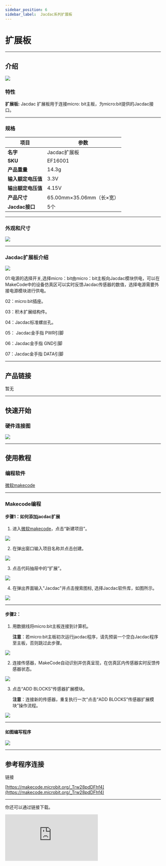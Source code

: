 ```yaml
---
sidebar_position: 6
sidebar_label:  Jacdac系列扩展板
---
```


# 扩展板

---
## 介绍

![](https://wiki-media-ef.oss-cn-hongkong.aliyuncs.com/docs/microbit/sensor/jacdac-sensors/jacdac-bit-01-02.png)

### 特性

**扩展板:** Jacdac 扩展板用于连接micro: bit主板，为micro:bit提供的Jacdac接口。


---
### 规格
|项目|参数|
|---|---|
|**名字**|Jacdac扩展板|
|**SKU**|EF16001|
|**产品重量**|14.3g|
|**输入额定电压值**|3.3V|
|**输出额定电压值**|4.15V|
|**产品尺寸**|65.00mm×35.06mm（长×宽）|
|**Jacdac接口**|5个|

---
### 外观和尺寸

![](https://wiki-media-ef.oss-cn-hongkong.aliyuncs.com/docs/microbit/sensor/jacdac-sensors/jacdac-bit-01.png)

---
### Jacdac扩展板介绍
![](https://wiki-media-ef.oss-cn-hongkong.aliyuncs.com/docs/microbit/sensor/jacdac-sensors/jacdac-bit-01-07.png)


01:电源的选择开关,选择micro：bit由micro：bit主板向Jacdac模块供电，可以在MakeCode中的设备仿真区可以实时反馈Jacdac传感器的数值，选择电源需要外接电源模块进行供电。

02：micro:bit插座。

03：积木扩展结构件。

04：Jacdac标准螺丝孔。

05： Jacdac金手指 PWR引脚

06：Jacdac金手指 GND引脚

07：Jacdac金手指 DATA引脚


---

## 产品链接
暂无

---
## 快速开始

### 硬件连接图

![](https://wiki-media-ef.oss-cn-hongkong.aliyuncs.com/docs/microbit/sensor/jacdac-sensors/jacdac-buzzer-01-01.png)

---
## 使用教程
### 编程软件

[微软makecode](https://makecode.microbit.org/#)

---
### Makecode编程

#### 步骤1：如何添加jacdac扩展
1. 进入[微软makecode](https://makecode.microbit.org/#)，点击“新建项目”。

![](https://wiki-media-ef.oss-cn-hongkong.aliyuncs.com/docs/microbit/building-blocks/microbit-space-science-kit/images/microbit-space-science-kit-case01-07.png)

2. 在弹出窗口输入项目名称并点击创建。

![](https://wiki-media-ef.oss-cn-hongkong.aliyuncs.com/docs/microbit/building-blocks/microbit-space-science-kit/images/microbit-space-science-kit-case01-11.png)

3. 点击代码抽屉中的“扩展”。

![](https://wiki-media-ef.oss-cn-hongkong.aliyuncs.com/docs/microbit/building-blocks/microbit-space-science-kit/images/microbit-space-science-kit-case01-09.png)

4. 在弹出界面输入"Jacdac"并点击搜索图标, 选择Jacdac软件库，如图所示。

![](https://wiki-media-ef.oss-cn-hongkong.aliyuncs.com/docs/microbit/getting-started/microbit-jacdac-smartexploration-kit/images/Step%20Diagram/jacdac-smart-exploration-kit-3.png)

---
#### 步骤2：
1. 用数据线将micro:bit主板连接到计算机。
   
   **注意**：若micro:bit主板初次运行jacdac程序，请先预装一个空白Jacdac程序至主板，否则跳过此步骤。

![](https://wiki-media-ef.oss-cn-hongkong.aliyuncs.com/docs/microbit/getting-started/microbit-jacdac-smartexploration-kit/images/Step%20Diagram/jacdac-smart-exploration-kit-5.png)

2. 连接传感器，MakeCode自动识别并仿真呈现，在仿真区内传感器实时反馈传感器状态。

![](https://wiki-media-ef.oss-cn-hongkong.aliyuncs.com/docs/microbit/getting-started/microbit-jacdac-smartexploration-kit/images/Step%20Diagram/1jacdac-smart-exploration-kit-6.png)

3. 点击“ADD BLOCKS”传感器扩展模块。
   
   **注意**：连接新的传感器，重复执行一次“点击“ADD BLOCKS”传感器扩展模块”操作流程。

![](https://wiki-media-ef.oss-cn-hongkong.aliyuncs.com/docs/microbit/getting-started/microbit-jacdac-smartexploration-kit/images/Step%20Diagram/jacdac-smart-exploration-kit-7.png)

---
#### 如图编写程序

![](https://wiki-media-ef.oss-cn-hongkong.aliyuncs.com/docs/microbit/sensor/jacdac-sensors/Jacdac-Buzzer-01-03.png)


---
## 参考程序连接

链接

[https://makecode.microbit.org/_Trw28pdDFhf4](https://makecode.microbit.org/_Trw28pdDFhf4)

---
你还可以通过链接下载。

<div
    style={{
        position: 'relative',
        paddingBottom: '60%',
        overflow: 'hidden',
    }}
>
    <iframe
        src="https://makecode.microbit.org/_Trw28pdDFhf4"
        frameborder="0"
        sandbox="allow-popups allow-forms allow-scripts allow-same-origin"
        style={{
            position: 'absolute',
            width: '100%',
            height: '100%',
        }}
    />
</div>

---
